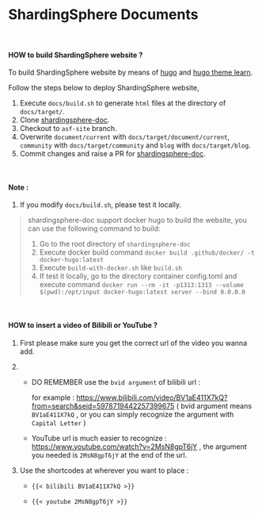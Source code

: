 # ShardingSphere Documents

 ‍

#### HOW to build ShardingSphere website ?

To build ShardingSphere website by means of [hugo](http://gohugo.io/overview/introduction/) and [hugo theme learn](https://github.com/matcornic/hugo-theme-learn).

Follow the steps below to deploy ShardingSphere website, 

1. Execute `docs/build.sh` to generate `html` files at the directory of `docs/target/`.
2. Clone [shardingsphere-doc](https://github.com/apache/shardingsphere-doc.git).
3. Checkout to `asf-site` branch.
3. Overwrite `document/current` with `docs/target/document/current`, `community` with `docs/target/community` and `blog` with `docs/target/blog`.
4. Commit changes and raise a PR for [shardingsphere-doc](https://github.com/apache/shardingsphere-doc.git).

 ‍

#### Note :

1. If you modify `docs/build.sh`, please test it locally.

> shardingsphere-doc support docker hugo to build the website, you can use the following command to build:
> 1. Go to the root directory of `shardingsphere-doc`
> 2. Execute docker build command `docker build .github/docker/ -t docker-hugo:latest`
> 3. Execute `build-with-docker.sh` like `build.sh`
> 4. If test it locally, go to the directory container config.toml and execute command `docker run --rm -it -p1313:1313 --volume $(pwd):/opt/input docker-hugo:latest server --bind 0.0.0.0`

 ‍

#### HOW to insert a video of Bilibili or YouTube ?

1. First please make sure you get the correct url of the video you wanna add.

2. - DO REMEMBER use the `bvid argument` of bilibili url :

     for example : https://www.bilibili.com/video/BV1aE411X7kQ?from=search&seid=5978719442257399675 ( bvid argument means `BV1aE411X7kQ` , or you can simply recognize the argument with `Capital Letter` )

   - YouTube url is much easier to recognize : https://www.youtube.com/watch?v=2MsN8gpT6jY , the argument you needed is `2MsN8gpT6jY` at the end of the url.

3. Use the shortcodes at wherever you want to place :

   - `{{< bilibili BV1aE411X7kQ >}}`

   - `{{< youtube 2MsN8gpT6jY >}}`